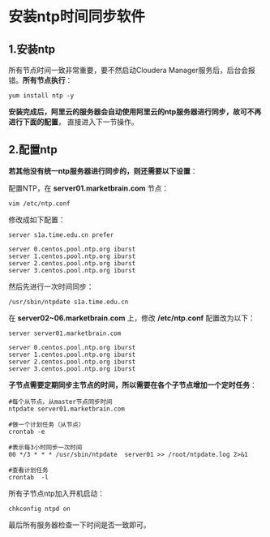 安装ntp时间同步软件
================================================================================
## 1.安装ntp
所有节点时间一致非常重要，要不然启动Cloudera Manager服务后，后台会报错。**所有节点执行**：
```shell
yum install ntp -y
```
**安装完成后，阿里云的服务器会自动使用阿里云的ntp服务器进行同步，故可不再进行下面的配置**，
直接进入下一节操作。

## 2.配置ntp
**若其他没有统一ntp服务器进行同步的，则还需要以下设置**：

配置NTP，在 **server01.marketbrain.com** 节点：
```shell
vim /etc/ntp.conf
```
修改成如下配置：
```shell
server s1a.time.edu.cn prefer

server 0.centos.pool.ntp.org iburst
server 1.centos.pool.ntp.org iburst
server 2.centos.pool.ntp.org iburst
server 3.centos.pool.ntp.org iburst
```
然后先进行一次时间同步：
```shell
/usr/sbin/ntpdate s1a.time.edu.cn
```
在 **server02~06.marketbrain.com** 上，修改 **/etc/ntp.conf** 配置改为以下：
```shell
server server01.marketbrain.com

server 0.centos.pool.ntp.org iburst
server 1.centos.pool.ntp.org iburst
server 2.centos.pool.ntp.org iburst
server 3.centos.pool.ntp.org iburst
```
**子节点需要定期同步主节点的时间，所以需要在各个子节点增加一个定时任务**：
```shell
#每个从节点，从master节点同步时间
ntpdate server01.marketbrain.com

#做一个计划任务（从节点）
crontab -e

#表示每3小时同步一次时间
00 */3 * * * /usr/sbin/ntpdate  server01 >> /root/ntpdate.log 2>&1

#查看计划任务
crontab  -l
```
所有子节点ntp加入开机启动：
```shell
chkconfig ntpd on
```
最后所有服务器检查一下时间是否一致即可。
